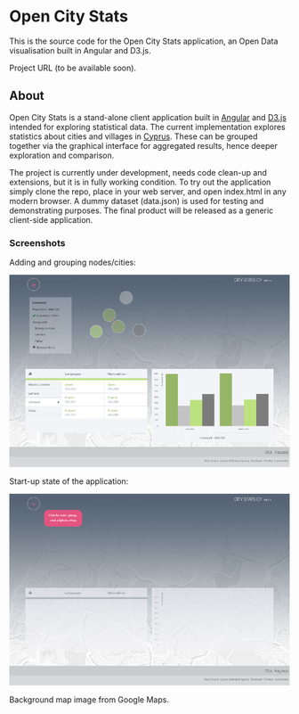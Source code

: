 # Open City Stats

This is the source code for the Open City Stats application, an Open Data visualisation built in Angular and D3.js.

Project URL (to be available soon).

## About

Open City Stats is a stand-alone client application built in [Angular](https://angularjs.org/) and [D3.js](http://d3js.org/) intended for exploring statistical data. The current implementation explores statistics about cities and villages in [Cyprus](http://en.wikipedia.org/wiki/Cyprus). These can be grouped together via the graphical interface for aggregated results, hence deeper exploration and comparison.

The project is currently under development, needs code clean-up and extensions, but it is in fully working condition. To try out the application simply clone the repo, place in your web server, and open index.html in any modern browser. A dummy dataset (data.json) is used for testing and demonstrating purposes. The final product will be released as a generic client-side application.

### Screenshots

Adding and grouping nodes/cities:

![alt tag](./img/05.55.17.png)

Start-up state of the application:

![alt tag](./img/05.55.47.png)

Background map image from Google Maps.
